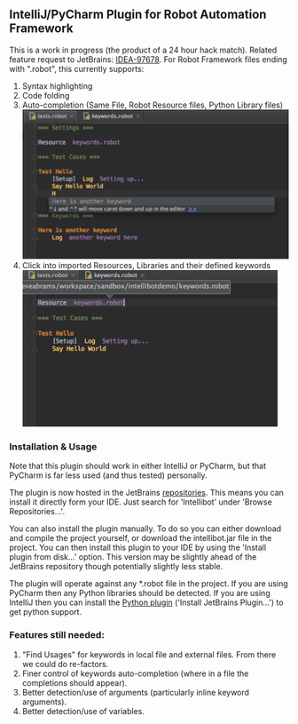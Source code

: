 ## IntelliJ/PyCharm Plugin for Robot Automation Framework

This is a work in progress (the product of a 24 hour hack match).
Related feature request to JetBrains: [IDEA-97678](http://youtrack.jetbrains.com/issue/IDEA-97678).
For Robot Framework files ending with ".robot", this currently supports:

1. Syntax highlighting
2. Code folding
3. Auto-completion (Same File, Robot Resource files, Python Library files)
   ![Syntax highlighting, code folding, local keyword completion](/examples/local_keyword_auto_complete.png)
4. Click into imported Resources, Libraries and their defined keywords
   ![Click into imported files](/examples/go_to_file.png)

### Installation & Usage

Note that this plugin should work in either IntelliJ or PyCharm, but that PyCharm is far less used (and thus tested) personally.

The plugin is now hosted in the JetBrains [repositories](http://plugins.jetbrains.com/plugin/7386?pr=github).
This means you can install it directly form your IDE.
Just search for 'Intellibot' under 'Browse Repositories...'.

You can also install the plugin manually.
To do so you can either download and compile the project yourself, or download the intellibot.jar file in the project.
You can then install this plugin to your IDE by using the 'Install plugin from disk...' option.
This version may be slightly ahead of the JetBrains repository though potentially slightly less stable.

The plugin will operate against any *.robot file in the project.
If you are using PyCharm then any Python libraries should be detected.
If you are using IntelliJ then you can install the [Python plugin](http://plugins.jetbrains.com/plugin/631?pr=)
('Install JetBrains Plugin...') to get python support.

### Features still needed:

1. "Find Usages" for keywords in local file and external files.
   From there we could do re-factors.
2. Finer control of keywords auto-completion (where in a file the completions should appear).
3. Better detection/use of arguments (particularly inline keyword arguments).
4. Better detection/use of variables.